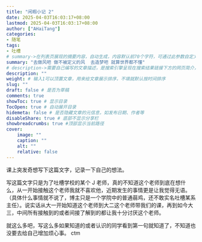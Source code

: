```yaml
---
title: "闲暇小记 2"
date: 2025-04-03T16:03:17+08:00
lastmod: 2025-04-03T16:03:17+08:00
author: ["AHaiTang"]
categories:
- 随笔
tags:
- 吐槽
# summary->在列表页展现的摘要内容，自动生成，内容默认前70个字符，可通过此参数自定义，一般无需专门设置
summary: "去做风吧 做不被定义的风  去造梦吧 就算世界都不懂"
# description->需要自己编写的文章描述，是搜索引擎呈现在搜索结果链接下方的网页简介，建议设置
description: ""
weight: # 输入1可以顶置文章，用来给文章展示排序，不填就默认按时间排序
slug: ""
draft: false # 是否为草稿
comments: true
showToc: true # 显示目录
TocOpen: true # 自动展开目录
hidemeta: false # 是否隐藏文章的元信息，如发布日期、作者等
disableShare: true # 底部不显示分享栏
showbreadcrumbs: true #顶部显示当前路径
cover:
    image: ""
    caption: ""
    alt: ""
    relative: false
---
```

课上突发奇想写下这篇文字，记录一下自己的想法。

写这篇文字只是为了吐槽学校的某个 J 老师，真的不知道这个老师到底在想什么，从一开始接触这个老师我就不喜欢他，近期发生的事情更是让我觉得无语。（具体什么事情就不说了，博主只是一个学院中的普通蒻鸡，还不敢实名吐槽某系主任）。说实话从大一开始知道这个老师到大二这个老师带我们的课，再到如今大三，中间所有接触到的或者间接了解到的都让我十分讨厌这个老师。

就这么多吧，写这么多如果知道的或者认识的同学看到第一句就知道了，不知道也没要去给自己增加烦心事。
ctm